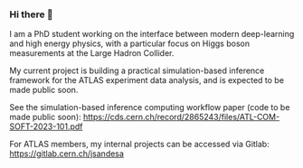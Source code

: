 ### Hi there 👋

I am a PhD student working on the interface between modern deep-learning and high energy physics, with a particular focus on Higgs boson measurements at the Large Hadron Collider.

My current project is building a practical simulation-based inference framework for the ATLAS experiment data analysis, and is expected to be made public soon. 

See the simulation-based inference computing workflow paper (code to be made public soon): https://cds.cern.ch/record/2865243/files/ATL-COM-SOFT-2023-101.pdf

For ATLAS members, my internal projects can be accessed via Gitlab: https://gitlab.cern.ch/jsandesa

<!--
**JaySandesara/JaySandesara** is a ✨ _special_ ✨ repository because its `README.md` (this file) appears on your GitHub profile.

Here are some ideas to get you started:

- 🔭 I’m currently working on ...
- 🌱 I’m currently learning ...
- 👯 I’m looking to collaborate on ...
- 🤔 I’m looking for help with ...
- 💬 Ask me about ...
- 📫 How to reach me: ...
- 😄 Pronouns: ...
- ⚡ Fun fact: ...
-->
